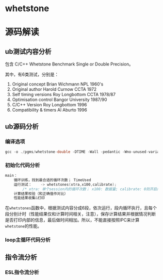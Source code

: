 # whetstone

# 源码解读

## ub测试内容分析

包含 C/C++ Whetstone Benchmark Single or Double Precision。 

其中，有6类测试，分别是：

1. Original concept        Brian Wichmann NPL      1960's
2. Original author         Harold Curnow  CCTA     1972
3. Self timing versions    Roy Longbottom CCTA     1978/87
4. Optimisation control    Bangor University       1987/90
5. C/C++ Version           Roy Longbottom          1996
6. Compatibility & timers  Al Aburto               1996

## ub源码分析

### 编译选项

``` c
gcc -o ./pgms/whetstone-double -DTIME -Wall -pedantic -Wno-unused-variable -O2 -fomit-frame-pointer -fforce-addr -ffast-math -Wall -DDP -DUNIX -DMYUNIXBENCH ./src/whets.c -lm
```



### 初始化代码分析

``` c
main：
    循环训练，找到最合适的循环次数； TimeUsed
    运行测试：    -> whetstones(xtra,x100,calibrate); 
		/* xtra: 单个session内的循环次数； x100: 数据量; calibrate: 0则开启内部打印。 */
	计算结果校验（和正确值作对比）
	性能结果收集&打印
```

在`whetstones`函数中，根据测试内容分成6段，依次运行，段内循环执行，且每个段分别计时（性能结果仅和计算时间相关，注意），保存计算结果并根据情况判断是否打印内部的信息，最后做时间相加。所以，不能直接按照IPC来计算`whetstone`的性能。



### loop主循环代码分析

## 指令流分析

### ESL指令流分析
